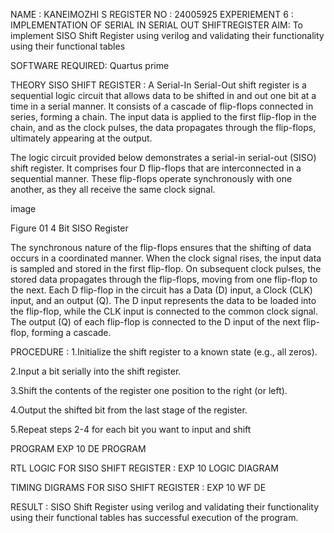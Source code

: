 NAME : KANEIMOZHI S
REGISTER NO : 24005925
EXPERIEMENT 6 : IMPLEMENTATION OF SERIAL IN SERIAL OUT SHIFTREGISTER
AIM:
To implement SISO Shift Register using verilog and validating their functionality using their functional tables

SOFTWARE REQUIRED:
Quartus prime

THEORY
SISO SHIFT REGISTER :
A Serial-In Serial-Out shift register is a sequential logic circuit that allows data to be shifted in and out one bit at a time in a serial manner. It consists of a cascade of flip-flops connected in series, forming a chain. The input data is applied to the first flip-flop in the chain, and as the clock pulses, the data propagates through the flip-flops, ultimately appearing at the output.

The logic circuit provided below demonstrates a serial-in serial-out (SISO) shift register. It comprises four D flip-flops that are interconnected in a sequential manner. These flip-flops operate synchronously with one another, as they all receive the same clock signal.

image

Figure 01 4 Bit SISO Register

The synchronous nature of the flip-flops ensures that the shifting of data occurs in a coordinated manner. When the clock signal rises, the input data is sampled and stored in the first flip-flop. On subsequent clock pulses, the stored data propagates through the flip-flops, moving from one flip-flop to the next. Each D flip-flop in the circuit has a Data (D) input, a Clock (CLK) input, and an output (Q). The D input represents the data to be loaded into the flip-flop, while the CLK input is connected to the common clock signal. The output (Q) of each flip-flop is connected to the D input of the next flip-flop, forming a cascade.

PROCEDURE :
1.Initialize the shift register to a known state (e.g., all zeros).

2.Input a bit serially into the shift register.

3.Shift the contents of the register one position to the right (or left).

4.Output the shifted bit from the last stage of the register.

5.Repeat steps 2-4 for each bit you want to input and shift

PROGRAM
EXP 10 DE PROGRAM

RTL LOGIC FOR SISO SHIFT REGISTER :
EXP 10 LOGIC DIAGRAM

TIMING DIGRAMS FOR SISO SHIFT REGISTER :
EXP 10 WF DE

RESULT :
SISO Shift Register using verilog and validating their functionality using their functional tables has successful execution of the program.
